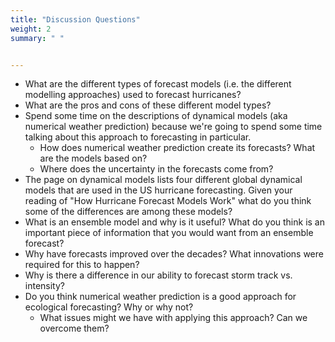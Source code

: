 ```yaml
---
title: "Discussion Questions"
weight: 2
summary: " "


---
```



* What are the different types of forecast models (i.e. the different modelling approaches) used to forecast hurricanes?
* What are the pros and cons of these different model types?
* Spend some time on the descriptions of dynamical models (aka numerical weather prediction) because we're going to spend some time talking about this approach to forecasting in particular.
    * How does numerical weather prediction create its forecasts? What are the models based on?
    * Where does the uncertainty in the forecasts come from?
* The page on dynamical models lists four different global dynamical models that are used in the US hurricane forecasting. Given your reading of "How Hurricane Forecast Models Work" what do you think some of the differences are among these models?
* What is an ensemble model and why is it useful? What do you think is an important piece of information that you would want from an ensemble forecast?
* Why have forecasts improved over the decades? What innovations were required for this to happen?
* Why is there a difference in our ability to forecast storm track vs. intensity?
* Do you think numerical weather prediction is a good approach for ecological forecasting? Why or why not?
    * What issues might we have with applying this approach? Can we overcome them?

